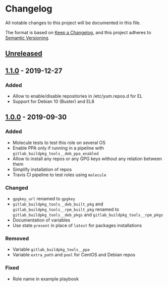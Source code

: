 # Changelog

All notable changes to this project will be documented in this file.

The format is based on [Keep a Changelog](https://keepachangelog.com/en/1.0.0/),
and this project adheres to [Semantic Versioning](https://semver.org/spec/v2.0.0.html).

## [Unreleased]

## [1.1.0] - 2019-12-27

### Added
- Allow to enable/disable repositories in /etc/yum.repos.d for EL
- Support for Debian 10 (Buster) and EL8

## [1.0.0] - 2019-09-30

### Added
- Molecule tests to test this role on several OS
- Enable PPA only if running in a pipeline with
  `gitlab_buildpkg_tools__deb_ppa_enabled`
- Allow to install any repos or any GPG keys without any relation between them
- Simplify installation of repos
- Travis CI pipeline to test roles using `molecule`

### Changed
- `gpgkey_url` renamed to `gpgkey`
- `gitlab_buildpkg_tools__deb_built_pkg` and
  `gitlab_buildpkg_tools__rpm_built_pkg` renamed to
  `gitlab_buildpkg_tools__deb_pkgs` and `gitlab_buildpkg_tools__rpm_pkgs`
- Documentation of variables
- Use state `present` in place of `latest` for packages installations

### Removed
- Variable `gitlab_buildpkg_tools__ppa`
- Variable `extra_path` and `pool`  for CentOS and Debian repos

### Fixed
- Role name in example playbook

[Unreleased]: https://github.com/inverse-inc/ansible-role-gitlab-buildpkg-tools/compare/v1.1.0...HEAD
[1.1.0]: https://github.com/inverse-inc/ansible-role-gitlab-buildpkg-tools/compare/v1.0.0...v1.1.0
[1.0.0]: https://github.com/inverse-inc/ansible-role-gitlab-buildpkg-tools/compare/v0.2.0...v1.0.0
